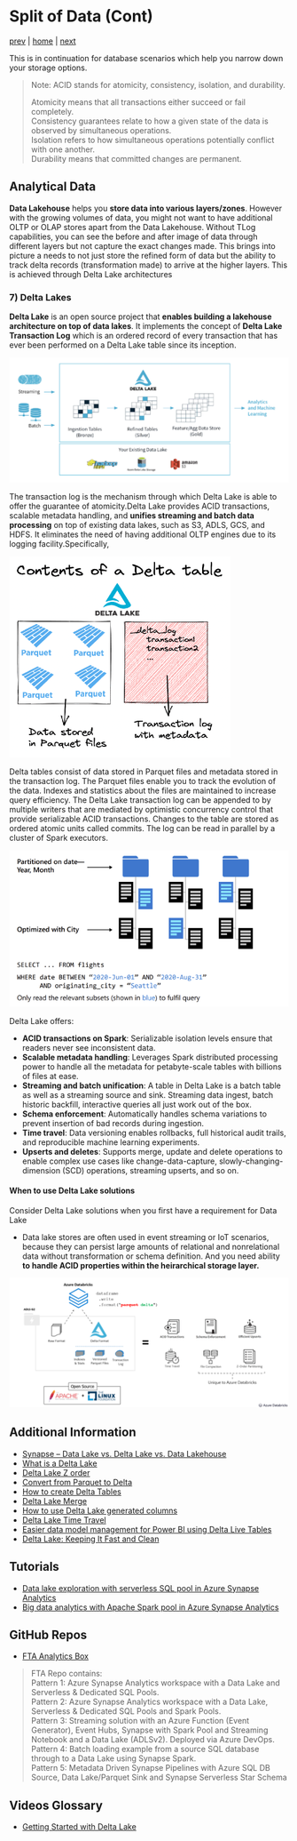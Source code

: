 # Split of Data (Cont)

[prev](./splitofdata2.md) | [home](./introduction.md)  | [next](./dataoperations.md)

This is in continuation for database scenarios which help you narrow down your storage options. 

>Note: ACID stands for atomicity, consistency, isolation, and durability.
>
> Atomicity means that all transactions either succeed or fail completely.</br>
> Consistency guarantees relate to how a given state of the data is observed by simultaneous operations.</br>
> Isolation refers to how simultaneous operations potentially conflict with one another.</br>
> Durability means that committed changes are permanent.</br>

## Analytical Data

**Data Lakehouse** helps you **store data into various layers/zones**. However with the growing volumes of data, you might not want to have additional OLTP or OLAP stores apart from the Data Lakehouse. Without TLog capabilities, you can see the before and after image of data through different layers but not capture the exact changes made. This brings into picture a needs to not just store the refined form of data but the ability to track delta records (transformation made) to arrive at the higher layers. This is achieved through Delta Lake architectures

### 7) Delta Lakes

**Delta Lake** is an open source project that **enables building a lakehouse architecture on top of data lakes**. It implements the concept of **Delta Lake Transaction Log** which is an ordered record of every transaction that has ever been performed on a Delta Lake table since its inception.

![DeltaLake](/images/DeltaLakeTopofLakehouse.png)

The transaction log is the mechanism through which Delta Lake is able to offer the guarantee of atomicity.Delta Lake provides ACID transactions, scalable metadata handling, and **unifies streaming and batch data processing** on top of existing data lakes, such as S3, ADLS, GCS, and HDFS. It eliminates the need of having additional OLTP engines due to its logging facility.Specifically, 

![DeltaTables](/images/DeltaTables.png)

Delta tables consist of data stored in Parquet files and metadata stored in the transaction log.
The Parquet files enable you to track the evolution of the data. Indexes and statistics about the files
are maintained to increase query efficiency. The Delta Lake transaction log can be appended to by multiple writers that are mediated by optimistic concurrency control that provide serializable ACID transactions. Changes to the table are stored as ordered atomic units called commits. The log can be read in parallel by a cluster of Spark executors.

![DeltaLakeQueries](/images/DeltaLakeQueries.png)

Delta Lake offers:

- **ACID transactions on Spark**: Serializable isolation levels ensure that readers never see inconsistent data.
- **Scalable metadata handling**: Leverages Spark distributed processing power to handle all the metadata for petabyte-scale tables with billions of files at ease.
- **Streaming and batch unification**: A table in Delta Lake is a batch table as well as a streaming source and sink. Streaming data ingest, batch historic backfill, interactive queries all just work out of the box.
- **Schema enforcement**: Automatically handles schema variations to prevent insertion of bad records during ingestion.
- **Time travel**: Data versioning enables rollbacks, full historical audit trails, and reproducible machine learning experiments.
- **Upserts and deletes**: Supports merge, update and delete operations to enable complex use cases like change-data-capture, slowly-changing-dimension (SCD) operations, streaming upserts, and so on.

#### When to use Delta Lake solutions

Consider Delta Lake solutions when you first have a requirement for Data Lake

- Data lake stores are often used in event streaming or IoT scenarios, because they can persist large amounts of relational and nonrelational data without transformation or schema definition.
And you need ability **to handle ACID properties within the heirarchical storage layer.**

![DeltaLake](/images/DeltaLakeUsage.png)

## Additional Information

- [Synapse – Data Lake vs. Delta Lake vs. Data Lakehouse](https://techcommunity.microsoft.com/t5/azure-synapse-analytics-blog/synapse-data-lake-vs-delta-lake-vs-data-lakehouse/ba-p/3673653)
- [What is a Delta Lake](https://learn.microsoft.com/azure/synapse-analytics/spark/apache-spark-what-is-delta-lake)
- [Delta Lake Z order](https://delta.io/blog/2023-06-03-delta-lake-z-order/)
- [Convert from Parquet to Delta](https://delta.io/blog/2022-09-23-convert-parquet-to-delta/)
- [How to create Delta Tables](https://delta.io/blog/2022-10-25-create-delta-lake-tables/)
- [Delta Lake Merge](https://delta.io/blog/2023-02-14-delta-lake-merge/)
- [How to use Delta Lake generated columns](https://delta.io/blog/2023-04-12-delta-lake-generated-columns/)
- [Delta Lake Time Travel](https://delta.io/blog/2023-02-01-delta-lake-time-travel/)
- [Easier data model management for Power BI using Delta Live Tables](https://techcommunity.microsoft.com/t5/analytics-on-azure-blog/easier-data-model-management-for-power-bi-using-delta-live/ba-p/3500698)
- [Delta Lake: Keeping It Fast and Clean](https://towardsdatascience.com/delta-lake-keeping-it-fast-and-clean-3c9d4f9e2f5e)

## Tutorials

- [Data lake exploration with serverless SQL pool in Azure Synapse Analytics](https://learn.microsoft.com/azure/synapse-analytics/guidance/proof-of-concept-playbook-serverless-sql-pool)
- [Big data analytics with Apache Spark pool in Azure Synapse Analytics](https://learn.microsoft.com/azure/synapse-analytics/guidance/proof-of-concept-playbook-spark-pool)

## GitHub Repos

- [FTA Analytics Box](https://github.com/Azure/AnalyticsinaBox/tree/main)

> FTA Repo contains:</br>
> Pattern 1: Azure Synapse Analytics workspace with a Data Lake and Serverless & Dedicated SQL Pools. </br>
> Pattern 2: Azure Synapse Analytics workspace with a Data Lake, Serverless & Dedicated SQL Pools and Spark Pools.</br>
> Pattern 3: Streaming solution with an Azure Function (Event Generator), Event Hubs, Synapse with Spark Pool and Streaming Notebook and a Data Lake (ADLSv2). Deployed via Azure DevOps.</br>
> Pattern 4: Batch loading example from a source SQL database through to a Data Lake using Synapse Spark.</br>
> Pattern 5: Metadata Driven Synapse Pipelines with Azure SQL DB Source, Data Lake/Parquet Sink and Synapse Serverless Star Schema </br>

## Videos Glossary

- [Getting Started with Delta Lake](https://delta.io/blog/2020-09-16-getting-started-with-delta-lake/)
